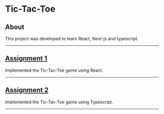 # Tic-Tac-Toe

## About

This project was developed to learn React, Next-js and typescript.

---

## [Assignment 1](https://an-c-web.vercel.app/)

Implemented the Tic-Tac-Toe game using React.

---

## [Assignment 2](https://tic-tac-toe-wheat-seven.vercel.app/)

Implemented the Tic-Tac-Toe game using Typescript.

---
